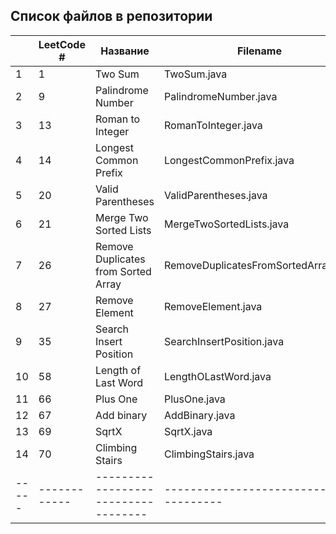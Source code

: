 ## Список файлов в репозитории ##

|       | LeetCode #   | Название                            | Filename                               | Level  |
|-------|--------------|-------------------------------------|----------------------------------------|--------|
| 1     | 1            | Two Sum                             | TwoSum.java                            | Easy   |
| 2     | 9            | Palindrome Number                   | PalindromeNumber.java                  | Easy   |
| 3     | 13           | Roman to Integer                    | RomanToInteger.java                    | Easy   |
| 4     | 14           | Longest Common Prefix               | LongestCommonPrefix.java               | Easy   |
| 5     | 20           | Valid Parentheses                   | ValidParentheses.java                  | Easy   |
| 6     | 21           | Merge Two Sorted Lists              | MergeTwoSortedLists.java               | Easy   |
| 7     | 26           | Remove Duplicates from Sorted Array | RemoveDuplicatesFromSortedArray.java   | Easy   |   
| 8     | 27           | Remove Element                      | RemoveElement.java                     | Easy   |  
| 9     | 35           | Search Insert Position              | SearchInsertPosition.java              | Easy   |  
| 10    | 58           | Length of Last Word                 | LengthOLastWord.java                   | Easy   |  
| 11    | 66           | Plus One                            | PlusOne.java                           | Easy   |
| 12    | 67           | Add binary                          | AddBinary.java                         | Easy   |
| 13    | 69           | SqrtX                               | SqrtX.java                             | Easy   |
| 14    | 70           | Climbing Stairs                     | ClimbingStairs.java                    | Easy   |
| ----- | ------------ | ----------------------------------- | -------------------------------------- | ------ |

